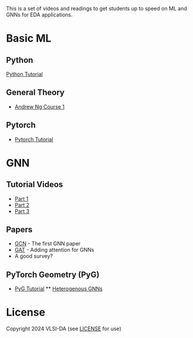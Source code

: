 
This is a set of videos and readings to get students up to speed on ML and GNNs for EDA applications.

# Basic ML
## Python
[Python Tutorial](https://www.learnpython.org/)
## General Theory
* [Andrew Ng Course 1](https://www.youtube.com/playlist?list=PLkDaE6sCZn6FNC6YRfRQc_FbeQrF8BwGI)
## Pytorch
* [Pytorch Tutorial](https://pytorch.org/tutorials/beginner/basics/intro.html)

# GNN
## Tutorial Videos
* [Part 1](https://youtu.be/fOctJB4kVlM?si=nf8-Upzhv0_fu72q)
* [Part 2](https://youtu.be/ABCGCf8cJOE?si=kj3m7JUHCriBsN59)
* [Part 3](https://youtu.be/0YLZXjMHA-8?si=HTfaxqGfodzEjPi3)

## Papers
* [GCN](https://arxiv.org/abs/1609.02907) - The first GNN paper
* [GAT](https://arxiv.org/abs/1710.10903) - Adding attention for GNNs
* A good survey?

## PyTorch Geometry (PyG)
* [PyG Tutorial](https://pytorch-geometric.readthedocs.io/en/latest/get_started/introduction.html)
** [Heterogenous GNNs](https://pytorch-geometric.readthedocs.io/en/latest/tutorial/heterogeneous.html)


# License

Copyright 2024 VLSI-DA (see [LICENSE](LICENSE) for use)
